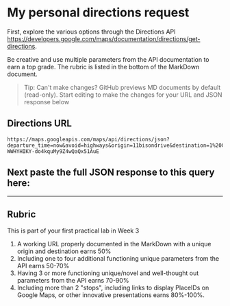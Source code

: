 # My personal directions request

First, explore the various options through the Directions API https://developers.google.com/maps/documentation/directions/get-directions. 

Be creative and use multiple parameters from the API documentation to earn a top grade. The rubric is listed in the bottom of the MarkDown document. 

> Tip: Can't make changes? GitHub previews MD documents by default (read-only). Start editing to make the changes for your URL and JSON response below
## Directions URL

```
https://maps.googleapis.com/maps/api/directions/json?departure_time=now&avoid=highways&origin=11bisondrive&destination=1%20Canada%27s%20Wonderland%20Drive%2C%20Vaughan%2C%20ON%20L6A%201S6&waypoints=51%20Gerry%20Fitzgerald%20Dr%2C%20Toronto%2C%20ON%20M3J%203N4%7C670%20Applewood%20Crescent%2C%20Concord%2C%20ON%20L4K%204B4%7C2777%20Steeles%20Ave%20W%2C%20North%20York%2C%20ON%20M3J%203K5&key=AIzaSyCM-WWHYHIKY-do4kquMy9Z4wQaQx51AuE
```

## Next paste the full JSON response to this query here:


____
## Rubric

This is part of your first practical lab in Week 3 

1. A working URL properly documented in the MarkDown with a unique origin and destination earns 50%
2. Including one to four additional functioning unique parameters from the API earns 50-70%
3. Having 3 or more functioning unique/novel and well-thought out parameters from the API earns 70-90%
4. Including more than 2 "stops", including links to display PlaceIDs on Google Maps, or other innovative presentations earns 80%-100%. 
